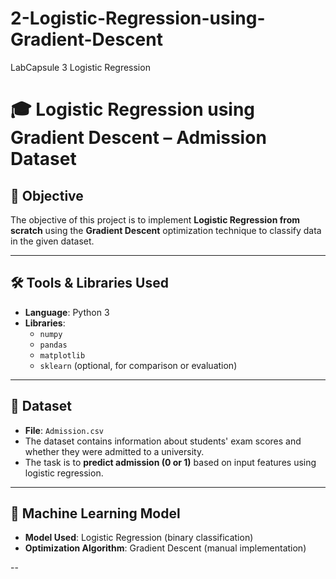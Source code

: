 # 2-Logistic-Regression-using-Gradient-Descent
LabCapsule 3 Logistic Regression

# 🎓 Logistic Regression using Gradient Descent – Admission Dataset

## 🎯 Objective

The objective of this project is to implement **Logistic Regression from scratch** using the **Gradient Descent** optimization technique to classify data in the given dataset.

---

## 🛠️ Tools & Libraries Used

- **Language**: Python 3
- **Libraries**:
  - `numpy`
  - `pandas`
  - `matplotlib`
  - `sklearn` (optional, for comparison or evaluation)

---

## 📂 Dataset

- **File**: `Admission.csv`
- The dataset contains information about students' exam scores and whether they were admitted to a university.
- The task is to **predict admission (0 or 1)** based on input features using logistic regression.

---

## 🧠 Machine Learning Model

- **Model Used**: Logistic Regression (binary classification)
- **Optimization Algorithm**: Gradient Descent (manual implementation)

--
